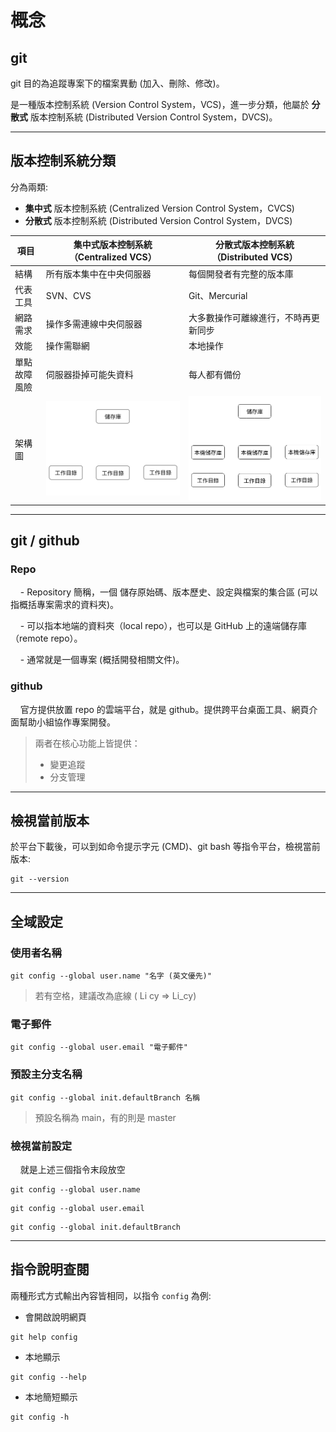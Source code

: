 # 概念
## git

git 目的為追蹤專案下的檔案異動 (加入、刪除、修改)。

是一種版本控制系統 (Version Control System，VCS)，進一步分類，他屬於 **分散式** 版本控制系統 (Distributed Version Control System，DVCS)。

---

## 版本控制系統分類

分為兩類:
- **集中式** 版本控制系統 (Centralized Version Control System，CVCS)
- **分散式** 版本控制系統 (Distributed Version Control System，DVCS)

| 項目     | 集中式版本控制系統（Centralized VCS） | 分散式版本控制系統（Distributed VCS） |
| ------ | -------------------------- | -------------------------- |
| 結構     | 所有版本集中在中央伺服器               | 每個開發者有完整的版本庫               |
| 代表工具   | SVN、CVS                    | Git、Mercurial              |
| 網路需求   | 操作多需連線中央伺服器                | 大多數操作可離線進行，不時再更新同步             |
| 效能     | 操作需聯網               | 本地操作                  |
| 單點故障風險 | 伺服器掛掉可能失資料               | 每人都有備份                   |
| 架構圖 | ![CVCS 架構圖](./images/CVCS.png)               | ![DVCS 架構圖](./images/DVCS.png)                   |

---

## git / github

### Repo

    - Repository 簡稱，一個 儲存原始碼、版本歷史、設定與檔案的集合區 (可以指概括專案需求的資料夾)。
    
    - 可以指本地端的資料夾（local repo），也可以是 GitHub 上的遠端儲存庫（remote repo）。
    
    - 通常就是一個專案 (概括開發相關文件)。

### github

    官方提供放置 repo 的雲端平台，就是 github。提供跨平台桌面工具、網頁介面幫助小組協作專案開發。

> 兩者在核心功能上皆提供：
> - 變更追蹤
> - 分支管理

---

## 檢視當前版本

於平台下載後，可以到如命令提示字元 (CMD)、git bash 等指令平台，檢視當前版本:
``` 
git --version
```

---

## 全域設定

### 使用者名稱
``` 
git config --global user.name "名字 (英文優先)"
```

> 若有空格，建議改為底線 ( Li cy => Li_cy)

### 電子郵件
``` 
git config --global user.email "電子郵件"
```

### 預設主分支名稱
``` 
git config --global init.defaultBranch 名稱
```

> 預設名稱為 main，有的則是 master

### 檢視當前設定

    就是上述三個指令末段放空
``` 
git config --global user.name
```
```
git config --global user.email
```
```
git config --global init.defaultBranch
```

---

## 指令說明查閱

兩種形式方式輸出內容皆相同，以指令 `config` 為例:

- 會開啟說明網頁
```
git help config
```

- 本地顯示
```
git config --help
```

- 本地簡短顯示
```
git config -h
```
